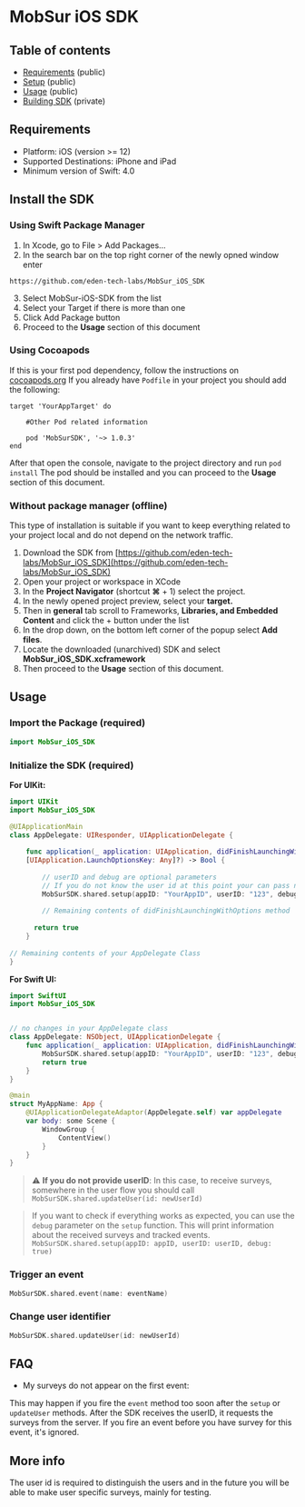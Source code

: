 # MobSur iOS SDK

## Table of contents
* [Requirements](#requirements) (public)
* [Setup](#setup) (public)
* [Usage](#usage) (public)
* [Building SDK](#building) (private)

## Requirements
- Platform: iOS (version >= 12)
- Supported Destinations: iPhone and iPad
- Minimum version of Swift: 4.0

## Install the SDK
### Using Swift Package Manager
1. In Xcode, go to File > Add Packages...
2. In the search bar on the top right corner of the newly opned window enter
```
https://github.com/eden-tech-labs/MobSur_iOS_SDK
```
3. Select MobSur-iOS-SDK from the list
4. Select your Target if there is more than one
5. Click Add Package button
6. Proceed to the **Usage** section of this document

### Using Cocoapods
If this is your first pod dependency, follow the instructions on [cocoapods.org](https://cocoapods.org)
If you already have `Podfile` in your project you should add the following:
```
target 'YourAppTarget' do

    #Other Pod related information

    pod 'MobSurSDK', '~> 1.0.3'
end
```

After that open the console, navigate to the project directory and run `pod install`
The pod should be installed and you can proceed to the **Usage** section of this document.

### Without package manager (offline)
This type of installation is suitable if you want to keep everything related to your project local and do not depend on the network traffic.

1. Download the SDK from [https://github.com/eden-tech-labs/MobSur_iOS_SDK](https://github.com/eden-tech-labs/MobSur_iOS_SDK)
2. Open your project or workspace in XCode
3. In the **Project Navigator** (shortcut **⌘** + 1) select the project.
4. In the newly opened project preview, select your **target.**
5. Then in **general** tab scroll to Frameworks, **Libraries, and Embedded Content** and click the + button under the list
6. In the drop down, on the bottom left corner of the popup select **Add files**.
7. Locate the downloaded (unarchived) SDK and select **MobSur_iOS_SDK.xcframework**
8. Then proceed to the **Usage** section of this document.
  
## Usage
### Import the Package (required)
```swift
import MobSur_iOS_SDK
```

### Initialize the SDK (required)

**For UIKit:**

```swift
import UIKit
import MobSur_iOS_SDK

@UIApplicationMain
class AppDelegate: UIResponder, UIApplicationDelegate {
  
	func application(_ application: UIApplication, didFinishLaunchingWithOptions launchOptions: 
	[UIApplication.LaunchOptionsKey: Any]?) -> Bool {
	  
		// userID and debug are optional parameters
		// If you do not know the user id at this point your can pass nil and set it later
		MobSurSDK.shared.setup(appID: "YourAppID", userID: "123", debug: true)
	  
		// Remaining contents of didFinishLaunchingWithOptions method  
	  
	  return true
	}
  
// Remaining contents of your AppDelegate Class
}

```

**For Swift UI:**


```swift
import SwiftUI
import MobSur_iOS_SDK


// no changes in your AppDelegate class
class AppDelegate: NSObject, UIApplicationDelegate {
    func application(_ application: UIApplication, didFinishLaunchingWithOptions launchOptions: [UIApplication.LaunchOptionsKey : Any]? = nil) -> Bool {
        MobSurSDK.shared.setup(appID: "YourAppID", userID: "123", debug: true)
        return true
    }
}

@main
struct MyAppName: App {
    @UIApplicationDelegateAdaptor(AppDelegate.self) var appDelegate
    var body: some Scene {
        WindowGroup {
            ContentView()
        }
    }
}

```


> :warning: **If you do not provide userID**: In this case, to receive surveys, somewhere in the user flow you should call `MobSurSDK.shared.updateUser(id: newUserId)`

> If you want to check if everything works as expected, you can use the `debug` parameter on the `setup` function. This will print information about the received surveys and tracked events.  
> `MobSurSDK.shared.setup(appID: appID, userID: userID, debug: true)`

### Trigger an event

```swift
MobSurSDK.shared.event(name: eventName)
```

### Change user identifier

```swift
MobSurSDK.shared.updateUser(id: newUserId)
```

## FAQ

- My surveys do not appear on the first event:

This may happen if you fire the `event` method too soon after the `setup` or `updateUser` methods.
After the SDK receives the userID, it requests the surveys from the server.
If you fire an event before you have survey for this event, it's ignored.
    
## More info

The user id is required to distinguish the users and in the future you will be able to make user specific surveys, mainly for testing.
